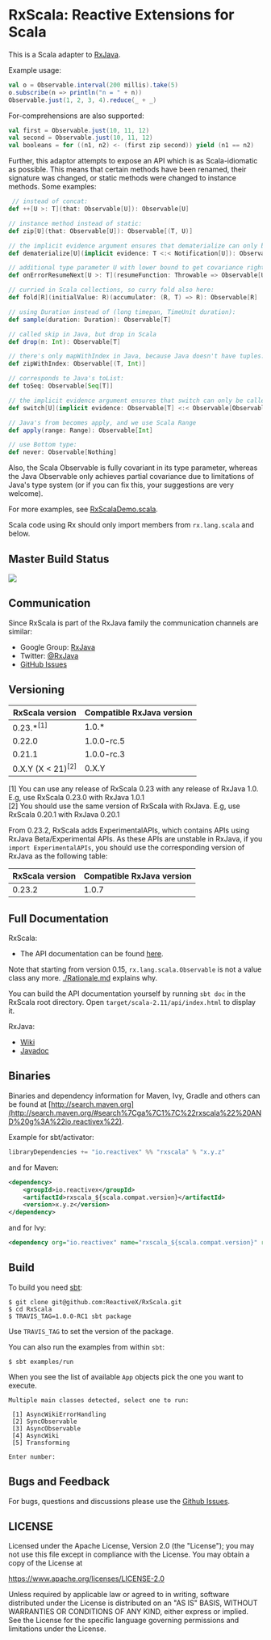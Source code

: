 # RxScala: Reactive Extensions for Scala

This is a Scala adapter to [RxJava](http://github.com/ReactiveX/RxJava).

Example usage:

```scala
val o = Observable.interval(200 millis).take(5)
o.subscribe(n => println("n = " + n))
Observable.just(1, 2, 3, 4).reduce(_ + _)
```

For-comprehensions are also supported:

```scala
val first = Observable.just(10, 11, 12)
val second = Observable.just(10, 11, 12)
val booleans = for ((n1, n2) <- (first zip second)) yield (n1 == n2)
```

Further, this adaptor attempts to expose an API which is as Scala-idiomatic as possible. This means that certain methods have been renamed, their signature was changed, or static methods were changed to instance methods. Some examples:

```scala
 // instead of concat:
def ++[U >: T](that: Observable[U]): Observable[U]

// instance method instead of static:
def zip[U](that: Observable[U]): Observable[(T, U)] 

// the implicit evidence argument ensures that dematerialize can only be called on Observables of Notifications:
def dematerialize[U](implicit evidence: T <:< Notification[U]): Observable[U] 

// additional type parameter U with lower bound to get covariance right:
def onErrorResumeNext[U >: T](resumeFunction: Throwable => Observable[U]): Observable[U] 

// curried in Scala collections, so curry fold also here:
def fold[R](initialValue: R)(accumulator: (R, T) => R): Observable[R] 

// using Duration instead of (long timepan, TimeUnit duration):
def sample(duration: Duration): Observable[T] 

// called skip in Java, but drop in Scala
def drop(n: Int): Observable[T] 

// there's only mapWithIndex in Java, because Java doesn't have tuples:
def zipWithIndex: Observable[(T, Int)] 

// corresponds to Java's toList:
def toSeq: Observable[Seq[T]] 

// the implicit evidence argument ensures that switch can only be called on Observables of Observables:
def switch[U](implicit evidence: Observable[T] <:< Observable[Observable[U]]): Observable[U]

// Java's from becomes apply, and we use Scala Range
def apply(range: Range): Observable[Int]

// use Bottom type:
def never: Observable[Nothing] 
```

Also, the Scala Observable is fully covariant in its type parameter, whereas the Java Observable only achieves partial covariance due to limitations of Java's type system (or if you can fix this, your suggestions are very welcome).

For more examples, see [RxScalaDemo.scala](https://github.com/ReactiveX/RxScala/blob/0.x/examples/src/test/scala/rx/lang/scala/examples/RxScalaDemo.scala).

Scala code using Rx should only import members from `rx.lang.scala` and below.


## Master Build Status

<a href='https://travis-ci.org/ReactiveX/RxScala/builds'><img src='https://travis-ci.org/ReactiveX/RxScala.svg?branch=0.x'></a>

## Communication

Since RxScala is part of the RxJava family the communication channels are similar:

- Google Group: [RxJava](http://groups.google.com/d/forum/rxjava)
- Twitter: [@RxJava](http://twitter.com/RxJava)
- [GitHub Issues](https://github.com/ReactiveX/RxScala/issues)

## Versioning

| RxScala version | Compatible RxJava version |
| ------------------- | ------------------------- |
| 0.23.*<sup>[1]</sup> | 1.0.* |
| 0.22.0 | 1.0.0-rc.5 |
| 0.21.1 | 1.0.0-rc.3 |
| 0.X.Y (X < 21)<sup>[2]</sup> | 0.X.Y |

[1] You can use any release of RxScala 0.23 with any release of RxJava 1.0. E.g, use RxScala 0.23.0 with RxJava 1.0.1 <br/>
[2] You should use the same version of RxScala with RxJava. E.g, use RxScala 0.20.1 with RxJava 0.20.1

From 0.23.2, RxScala adds ExperimentalAPIs, which contains APIs using RxJava Beta/Experimental APIs. As these APIs are unstable in RxJava,
if you `import ExperimentalAPIs`, you should use the corresponding version of RxJava as the following table:

| RxScala version | Compatible RxJava version |
| ------------------- | ------------------------- |
| 0.23.2 | 1.0.7 |

## Full Documentation

RxScala: 

- The API documentation can be found [here](http://reactivex.io/rxscala/scaladoc/index.html#rx.lang.scala.Observable). 

Note that starting from version 0.15, `rx.lang.scala.Observable` is not a value class any more.  [./Rationale.md](https://github.com/ReactiveX/RxScala/blob/0.x/Rationale.md) explains why.

You can build the API documentation yourself by running `sbt doc` in the RxScala root directory. Open `target/scala-2.11/api/index.html` to display it.

RxJava:

- [Wiki](https://github.com/ReactiveX/RxJava/wiki)
- [Javadoc](http://reactivex.io/RxJava/javadoc/)

## Binaries

Binaries and dependency information for Maven, Ivy, Gradle and others can be found at [http://search.maven.org](http://search.maven.org/#search%7Cga%7C1%7C%22rxscala%22%20AND%20g%3A%22io.reactivex%22).

Example for sbt/activator:

```scala
libraryDependencies += "io.reactivex" %% "rxscala" % "x.y.z"
```

and for Maven:

```xml
<dependency>
    <groupId>io.reactivex</groupId>
    <artifactId>rxscala_${scala.compat.version}</artifactId>
    <version>x.y.z</version>
</dependency>
```

and for Ivy:

```xml
<dependency org="io.reactivex" name="rxscala_${scala.compat.version}" rev="x.y.z" />
```

## Build

To build you need [sbt](http://scala-sbt.org):

```
$ git clone git@github.com:ReactiveX/RxScala.git
$ cd RxScala
$ TRAVIS_TAG=1.0.0-RC1 sbt package
```

Use `TRAVIS_TAG` to set the version of the package.

You can also run the examples from within `sbt`:

```
$ sbt examples/run
```

When you see the list of available `App` objects pick the one you want to execute.

```
Multiple main classes detected, select one to run:

 [1] AsyncWikiErrorHandling
 [2] SyncObservable
 [3] AsyncObservable
 [4] AsyncWiki
 [5] Transforming

Enter number:
```

## Bugs and Feedback

For bugs, questions and discussions please use the [Github Issues](https://github.com/ReactiveX/RxScala/issues).

## LICENSE

Licensed under the Apache License, Version 2.0 (the "License");
you may not use this file except in compliance with the License.
You may obtain a copy of the License at

<https://www.apache.org/licenses/LICENSE-2.0>

Unless required by applicable law or agreed to in writing, software
distributed under the License is distributed on an "AS IS" BASIS,
WITHOUT WARRANTIES OR CONDITIONS OF ANY KIND, either express or implied.
See the License for the specific language governing permissions and
limitations under the License.


